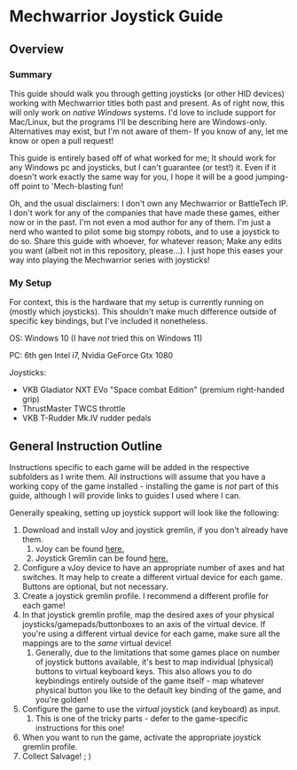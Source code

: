 # Mechwarrior Joystick Guide

## Overview

### Summary

This guide should walk you through getting joysticks (or other HID devices) working with Mechwarrior titles both past
and present. As of right now, this will only work on *native Windows* systems. I'd love to include support for
Mac/Linux, but the programs I'll be describing here are Windows-only. Alternatives may exist, but I'm not aware of them-
If you know of any, let me know or open a pull request!

This guide is entirely based off of what worked for me; It should work for any Windows pc and joysticks, but I can't
guarantee (or test!) it. Even if it doesn't work exactly the same way for you, I hope it will be a good jumping-off
point to 'Mech-blasting fun!

Oh, and the usual disclaimers: I don't own any Mechwarrior or BattleTech IP. I don't work for any of the companies that
have made these games, either now or in the past. I'm not even a mod author for any of them. I'm just a nerd who wanted
to pilot some big stompy robots, and to use a joystick to do so. Share this guide with whoever, for whatever reason;
Make any edits you want (albeit not in this repository, please...). I just hope this eases your way into playing the
Mechwarrior series with joysticks!

### My Setup

For context, this is the hardware that my setup is currently running on (mostly which joysticks). This shouldn't make
much difference outside of specific key bindings, but I've included it nonetheless.

OS: Windows 10 (I have *not* tried this on Windows 11)

PC: 6th gen Intel i7, Nvidia GeForce Gtx 1080

Joysticks:

- VKB Gladiator NXT EVo "Space combat Edition" (premium right-handed grip)
- ThrustMaster TWCS throttle
- VKB T-Rudder Mk.IV rudder pedals

## General Instruction Outline

Instructions specific to each game will be added in the respective subfolders as I write them. All instructions will
assume that you have a working copy of the game installed - installing the game is *not* part of this guide, although I
will provide links to guides I used where I can.

Generally speaking, setting up joystick support will look like the following:

1. Download and install vJoy and joystick gremlin, if you don't already have them.
    1. vJoy can be found [here.](https://sourceforge.net/projects/vjoystick/)
    2. Joystick Gremlin can be found [here.](http://whitemagic.github.io/JoystickGremlin/)
2. Configure a vJoy device to have an appropriate number of axes and hat switches. It may help to create a different
   virtual device for each game. Buttons are optional, but not necessary.
3. Create a joystick gremlin profile. I recommend a different profile for each game!
4. In that joystick gremlin profile, map the desired axes of your physical joysticks/gamepads/buttonboxes to an axis of
   the virtual device. If you're using a different virtual device for each game, make sure all the mappings are to the
   *same* virtual device!
    1. Generally, due to the limitations that some games place on number of joystick buttons available, it's best to map
       individual (physical) buttons to virtual keyboard keys. This also allows you to do keybindings entirely outside
       of
       the game itself - map whatever physical button you like to the default key binding of the game, and you're
       golden!
5. Configure the game to use the *virtual* joystick (and keyboard) as input.
    1. This is one of the tricky parts - defer to the game-specific instructions for this one!
6. When you want to run the game, activate the appropriate joystick gremlin profile.
7. Collect Salvage! ; )
